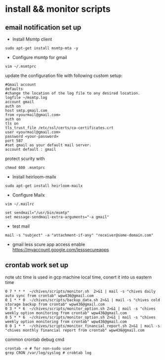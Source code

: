 # install && monitor scripts

## email notification set up
* Install Msmtp client
```
sudo apt-get install msmtp-mta -y
```


* Configure msmtp for gmail
```
vim ~/.msmtprc
```
update the configuration file with following custom setup:
```
#Gmail account
defaults
#change the location of the log file to any desired location.
logfile ~/msmtp.log
account gmail
auth on
host smtp.gmail.com
from <yourmail@gmail.com>
auth on
tls on
tls_trust_file /etc/ssl/certs/ca-certificates.crt
user <yourmail@gmail.com>
password <your-password>
port 587
#set gmail as your default mail server.
account default : gmail
```

protect scurity with 
```
chmod 600 .msmtprc
```

* Install heirloom-mailx
```
sudo apt-get install heirloom-mailx
```

* Configure Mailx
```
vim ~/.mailrc

set sendmail="/usr/bin/msmtp"
set message-sendmail-extra-arguments="-a gmail"

```
* test mail
```
mail -s "subject" -a "attachment-if-any" "receiver@some-domain.com"
```

* gmail less scure app access enable
https://myaccount.google.com/lesssecureapps

## crontab work set up
note utc time is used in gcp machine local time, conert it into us eastern time
```
0 7 * * *  ~/chives/scripts/monitor.sh  2>&1 | mail -s "chives daily auto sync from crontab" wpw436@gmail.com
0 1 * * 0  ~/chives/scripts/backup_data.sh 2>&1 | mail -s "chives cold storage backup from crontab" wpw436@gmail.com
0 3 * * 6  ~/chives/scripts/monitor_option.sh 2>&1 | mail -s "chives weekly option monitoring from crontab" wpw436@gmail.com
0 5 * * 6  ~/chives/scripts/monitor_option.sh 2>&1 | mail -s "chives weekly option monitoring from crontab" wpw436@gmail.com
0 0 1 * *  ~/chives/scripts/monitor_financial_report.sh 2>&1 | mail -s "chives monthly financial report from crontab" wpw436@gmail.com
```

common crontab debug cmd
```
crontab -e # for non-sudo user
grep CRON /var/log/syslog # crobtab log
```